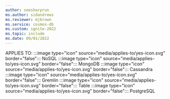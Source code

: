 ```yaml
---
author: seesharprun
ms.author: sidandrews
ms.reviewer: mjbrown
ms.service: cosmos-db
ms.custom: ignite-2022
ms.topic: include
ms.date: 09/01/2022
---
```


APPLIES TO:
:::image type="icon" source="media/applies-to/yes-icon.svg" border="false":::
NoSQL
:::image type="icon" source="media/applies-to/yes-icon.svg" border="false":::
MongoDB
:::image type="icon" source="media/applies-to/yes-icon.svg" border="false":::
Cassandra
:::image type="icon" source="media/applies-to/yes-icon.svg" border="false":::
Gremlin
:::image type="icon" source="media/applies-to/yes-icon.svg" border="false":::
Table
:::image type="icon" source="media/applies-to/yes-icon.svg" border="false":::
PostgreSQL
